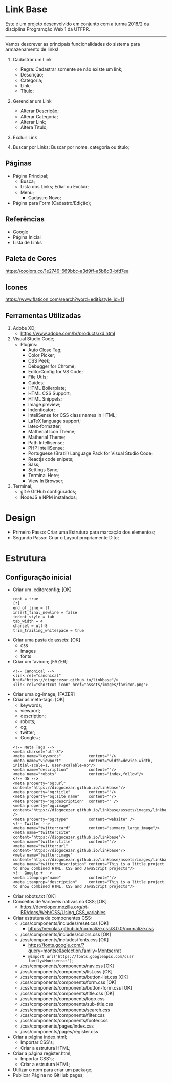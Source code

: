 # Link Base

Este é um projeto desenvolvido em conjunto com a turma 2018/2 da disciplina Programção Web 1 da UTFPR.

---

Vamos descrever as principais funcionalidades do sistema para armazenamento de links!

1. Cadastrar um Link
    * Regra: Cadastrar somente se não existe um link;
    * Descrição;
    * Categoria;
    * Link;
    * Título;

2. Gerenciar um Link
    * Alterar Descrição;
    * Alterar Categoria;
    * Alterar Link;
    * Altera  Título;

3. Excluir Link

4. Buscar por Links:
    Buscar por nome, categoria ou título;

## Páginas

- Página Principal;
    - Busca;
    - Lista dos Links;
        Ediar ou Excluir;
    - Menu;
        - Cadastro Novo;
- Página para Form (Cadastro/Edição);

## Referências

- Google
- Página Inicial
- Lista de Links

## Paleta de Cores

https://coolors.co/1e2749-669bbc-a3d9ff-a5b8d3-bfd7ea

## Icones

https://www.flaticon.com/search?word=edit&style_id=11

## Ferramentas Utilizadas

1. Adobe XD;
    - https://www.adobe.com/br/products/xd.html
2. Visual Studio Code;
    - Plugins:
        * Auto Close Tag;
        * Color Picker;
        * CSS Peek;
        * Debugger for Chrome;
        * EditorConfig for VS Code;
        * File Utils;
        * Guides;
        * HTML Boilerplate;
        * HTML CSS Support;
        * HTML Snippets;
        * Image preview;
        * Indenticator;
        * InteliSense for CSS class names in HTML;
        * LaTeX language support;
        * latex-formatter;
        * Matherial Icon Theme;
        * Matherial Theme;
        * Path Intellisense;
        * PHP IntelliSense;
        * Portuguese (Brazil) Language Pack for Visual Studio Code;
        * Reactjs code snipets;
        * Sass;
        * Settings Sync;
        * Terminal Here;
        * View In Browser;
3. Terminal;
    * git e GitHub configurados;
    * NodeJS e NPM instalados;

# Design

- Primeiro Passo: Criar uma Estrutura para marcação dos elementos;
- Segundo Passo: Criar o Layout propriamente Dito;

# Estrutura

## Configuração inicial

* Criar um .editorconfig; [OK]
    ```
    root = true
    [*]
    end_of_line = lf
    insert_final_newline = false
    indent_style = tab
    tab_width = 4
    charset = utf-8
    trim_trailing_whitespace = true
    ```
* Criar uma pasta de assets: [OK]
    * css
    * images
    * fonts
* Criar um favicon; [FAZER]
    ```
    <!-- Canonical -->
    <link rel="canonical" href="https://diogocezar.github.io/linkbase"/>
    <link rel="shortcut icon" href="assets/images/favicon.png">
    ```
* Criar uma og-image; [FAZER]
* Criar as meta-tags: [OK]
    * keywords;
    * viewport;
    * description;
    * robots;
    * og;
    * twitter;
    * Google+;
    ```
    <!-- Meta Tags -->
    <meta charset="utf-8">
    <meta name="keywords"            content=""/>
    <meta name="viewport"            content="width=device-width, initial-scale=1, user-scalable=no"/>
    <meta name="description"         content=""/>
    <meta name="robots"              content="index,follow"/>
    <!-- OG -->
    <meta property="og:url"          content="https://diogocezar.github.io/linkbase"/>
    <meta property="og:title"        content=""/>
    <meta property="og:site_name"    content=""/>
    <meta property="og:description"  content="" />
    <meta property="og:image"        content="https://diogocezar.github.io/linkbase/assets/images/linkbase.jpg" />
    <meta property="og:type"         content="website" />
    <!-- Twitter -->
    <meta name="twitter:card"        content="summary_large_image"/>
    <meta name="twitter:site"        content="https://diogocezar.github.io/linkbase"/>
    <meta name="twitter:title"       content=""/>
    <meta name="twitter:url"         content="https://diogocezar.github.io/linkbase"/>
    <meta name="twitter:image"       content="https://diogocezar.github.io/linkbase/assets/images/linkbase.jpg"/>
    <meta name="twitter:description" content="This is a little project to show combined HTML, CSS and JavaScript projects"/>
    <!-- Google + -->
    <meta itemprop="name"            content=""/>
    <meta itemprop="description"     content="This is a little project to show combined HTML, CSS and JavaScript projects"/>
    ```
* Criar robots.txt [OK]
* Conceitos de Variáveis nativas no CSS; [OK]
    * https://developer.mozilla.org/pt-BR/docs/Web/CSS/Using_CSS_variables
* Criar estrutura de componentes CSS:
    * /css/components/includes/reset.css [OK]
        * https://necolas.github.io/normalize.css/8.0.0/normalize.css
    * /css/components/includes/colors.css [OK]
    * /css/components/includes/fonts.css [OK]
        * https://fonts.google.com/?query=montse&selection.family=Montserrat
        * ``` @import url('https://fonts.googleapis.com/css?family=Montserrat'); ```
    * /css/components/components/nav.css [OK]
    * /css/components/components/list.css [OK]
    * /css/components/components/button-list.css [OK]
    * /css/components/components/form.css [OK]
    * /css/components/components/button-form.css [OK]
    * /css/components/components/title.css [OK]
    * /css/components/components/logo.css
    * /css/components/components/sub-title.css
    * /css/components/components/search.css
    * /css/components/components/filter.css
    * /css/components/components/footer.css
    * /css/components/pages/index.css
    * /css/components/pages/register.css
* Criar a página index.html;
    * Importar CSS's;
    * Criar a estrutura HTML;
* Criar a página register.html;
    * Importar CSS's;
    * Criar a estrutura HTML;
* Utilizar o npm para criar um package;
* Publicar Página no GitHub pages;